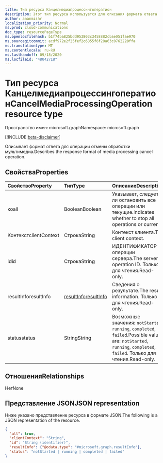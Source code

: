 ```yaml
---
title: Тип ресурса Канцелмедиапроцессингоператион
description: Этот тип ресурса используется для описания формата ответа операции отмены обработки мультимедиа.
author: ananmishr
localization_priority: Normal
ms.prod: cloud-communications
doc_type: resourcePageType
ms.openlocfilehash: b1f74ba825bdd953803c3458882cbae051fae970
ms.sourcegitcommit: acdf972e2f25fef2c6855f6f28a63c0762228ffa
ms.translationtype: MT
ms.contentlocale: ru-RU
ms.lasthandoff: 09/18/2020
ms.locfileid: "48042718"
---
```

# <a name="cancelmediaprocessingoperation-resource-type"></a><span data-ttu-id="8e0be-103">Тип ресурса Канцелмедиапроцессингоператион</span><span class="sxs-lookup"><span data-stu-id="8e0be-103">CancelMediaProcessingOperation resource type</span></span>

<span data-ttu-id="8e0be-104">Пространство имен: microsoft.graph</span><span class="sxs-lookup"><span data-stu-id="8e0be-104">Namespace: microsoft.graph</span></span>

[!INCLUDE [beta-disclaimer](../../includes/beta-disclaimer.md)]

<span data-ttu-id="8e0be-105">Описывает формат ответа для операции отмены обработки мультимедиа.</span><span class="sxs-lookup"><span data-stu-id="8e0be-105">Describes the response format of media processing cancel operation.</span></span>

## <a name="properties"></a><span data-ttu-id="8e0be-106">Свойства</span><span class="sxs-lookup"><span data-stu-id="8e0be-106">Properties</span></span>

| <span data-ttu-id="8e0be-107">Свойство</span><span class="sxs-lookup"><span data-stu-id="8e0be-107">Property</span></span>                       | <span data-ttu-id="8e0be-108">Тип</span><span class="sxs-lookup"><span data-stu-id="8e0be-108">Type</span></span>                        | <span data-ttu-id="8e0be-109">Описание</span><span class="sxs-lookup"><span data-stu-id="8e0be-109">Description</span></span>                                                                                                                                       |
| :----------------------------- | :---------------------------| :-------------------------------------------------------------------------------------------------------------------------------------------------|
| <span data-ttu-id="8e0be-110">ко</span><span class="sxs-lookup"><span data-stu-id="8e0be-110">all</span></span>                            | <span data-ttu-id="8e0be-111">Boolean</span><span class="sxs-lookup"><span data-stu-id="8e0be-111">Boolean</span></span>                     | <span data-ttu-id="8e0be-112">Указывает, следует ли остановить все операции или текущие.</span><span class="sxs-lookup"><span data-stu-id="8e0be-112">Indicates whether to stop all operations or current.</span></span>                                                                                    |
| <span data-ttu-id="8e0be-113">Контекст</span><span class="sxs-lookup"><span data-stu-id="8e0be-113">clientContext</span></span>                  | <span data-ttu-id="8e0be-114">Строка</span><span class="sxs-lookup"><span data-stu-id="8e0be-114">String</span></span>                      | <span data-ttu-id="8e0be-115">Контекст клиента.</span><span class="sxs-lookup"><span data-stu-id="8e0be-115">The client context.</span></span>                                                                                                                               |
| <span data-ttu-id="8e0be-116">id</span><span class="sxs-lookup"><span data-stu-id="8e0be-116">id</span></span>                             | <span data-ttu-id="8e0be-117">Строка</span><span class="sxs-lookup"><span data-stu-id="8e0be-117">String</span></span>                      | <span data-ttu-id="8e0be-118">ИДЕНТИФИКАТОР операции сервера.</span><span class="sxs-lookup"><span data-stu-id="8e0be-118">The server operation ID.</span></span> <span data-ttu-id="8e0be-119">Только для чтения.</span><span class="sxs-lookup"><span data-stu-id="8e0be-119">Read-only.</span></span>                                                                                              |
| <span data-ttu-id="8e0be-120">resultInfo</span><span class="sxs-lookup"><span data-stu-id="8e0be-120">resultInfo</span></span>                     | [<span data-ttu-id="8e0be-121">resultInfo</span><span class="sxs-lookup"><span data-stu-id="8e0be-121">resultInfo</span></span>](resultinfo.md) | <span data-ttu-id="8e0be-122">Сведения о результате.</span><span class="sxs-lookup"><span data-stu-id="8e0be-122">The result information.</span></span>  <span data-ttu-id="8e0be-123">Только для чтения.</span><span class="sxs-lookup"><span data-stu-id="8e0be-123">Read-only.</span></span>                                                                                              |
| <span data-ttu-id="8e0be-124">status</span><span class="sxs-lookup"><span data-stu-id="8e0be-124">status</span></span>                         | <span data-ttu-id="8e0be-125">String</span><span class="sxs-lookup"><span data-stu-id="8e0be-125">String</span></span>                      | <span data-ttu-id="8e0be-126">Возможные значения: `notStarted`, `running`, `completed`, `failed`.</span><span class="sxs-lookup"><span data-stu-id="8e0be-126">Possible values are: `notStarted`, `running`, `completed`, `failed`.</span></span> <span data-ttu-id="8e0be-127">Только для чтения.</span><span class="sxs-lookup"><span data-stu-id="8e0be-127">Read-only.</span></span>                                                  |

## <a name="relationships"></a><span data-ttu-id="8e0be-128">Отношения</span><span class="sxs-lookup"><span data-stu-id="8e0be-128">Relationships</span></span>
<span data-ttu-id="8e0be-129">Нет</span><span class="sxs-lookup"><span data-stu-id="8e0be-129">None</span></span>

## <a name="json-representation"></a><span data-ttu-id="8e0be-130">Представление JSON</span><span class="sxs-lookup"><span data-stu-id="8e0be-130">JSON representation</span></span>

<span data-ttu-id="8e0be-131">Ниже указано представление ресурса в формате JSON.</span><span class="sxs-lookup"><span data-stu-id="8e0be-131">The following is a JSON representation of the resource.</span></span>

<!-- {
  "blockType": "resource",
  "optionalProperties": [

  ],
  "@odata.type": "microsoft.graph.cancelMediaProcessingOperation"
}-->
```json
{
  "all": true,
  "clientContext": "String",
  "id": "String (identifier)",
  "resultInfo": {"@odata.type": "#microsoft.graph.resultInfo"},
  "status": "notStarted | running | completed | failed"
}
```

<!-- uuid: 8fcb5dbc-d5aa-4681-8e31-b001d5168d79
2015-10-25 14:57:30 UTC -->
<!-- {
  "type": "#page.annotation",
  "description": "cancelMediaProcessingOperation resource",
  "keywords": "",
  "section": "documentation",
  "tocPath": ""
}-->


